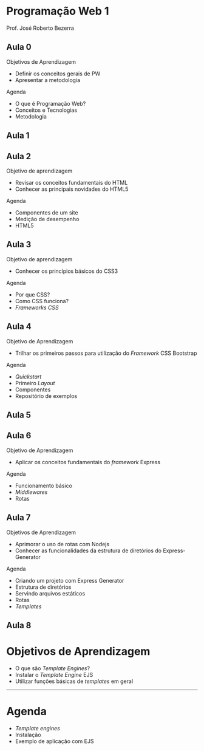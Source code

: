 # Programação Web 1
Prof. José Roberto Bezerra

## Aula 0

Objetivos de Aprendizagem

- Definir os conceitos gerais de PW
- Apresentar a metodologia

Agenda

- O que é Programação Web?
- Conceitos e Tecnologias
- Metodologia

## Aula 1


## Aula 2

Objetivo de aprendizagem
- Revisar os conceitos fundamentais do HTML
- Conhecer as principais novidades do HTML5

Agenda
- Componentes de um site
- Medição de desempenho
- HTML5

## Aula 3

Objetivo de aprendizagem
- Conhecer os princípios básicos do CSS3

Agenda
- Por que CSS?
- Como CSS funciona?
- *Frameworks CSS*

## Aula 4

Objetivo de Aprendizagem
- Trilhar os primeiros passos para utilização do *Framework* CSS Bootstrap

Agenda
- *Quickstart*
- Primeiro *Layout*
- Componentes
- Repositório de exemplos

## Aula 5


## Aula 6

Objetivo de Aprendizagem
- Aplicar os conceitos fundamentais do *framework* Express

Agenda
- Funcionamento básico
- *Middlewares*
- Rotas

## Aula 7

Objetivos de Aprendizagem
- Aprimorar o uso de rotas com Nodejs
- Conhecer as funcionalidades da estrutura de diretórios do Express-Generator

Agenda
- Criando um projeto com Express Generator
- Estrutura de diretórios
- Servindo arquivos estáticos
- Rotas
- *Templates*

## Aula 8

# Objetivos de Aprendizagem
- O que são *Template Engines*?
- Instalar o *Template Engine* EJS
- Utilizar funções básicas de *templates* em geral

---

# Agenda

- *Template engines*
- Instalação
- Exemplo de aplicação com EJS